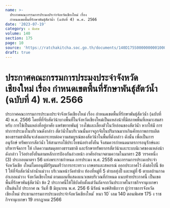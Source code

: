 ```yaml
---
name: >-
  ประกาศคณะกรรมการประมงประจำจังหวัดเชียงใหม่ เรื่อง
  กำหนดเขตพื้นที่รักษาพันธุ์สัตว์น้ำ (ฉบับที่ 4) พ.ศ. 2566
date: '2023-07-19'
category: ง พิเศษ
volume: 140
section: 175
page: 10
source: 'https://ratchakitcha.soc.go.th/documents/140D175S0000000001000.pdf'
draft: true
---
```


# ประกาศคณะกรรมการประมงประจำจังหวัดเชียงใหม่ เรื่อง กำหนดเขตพื้นที่รักษาพันธุ์สัตว์น้ำ (ฉบับที่ 4) พ.ศ. 2566

ประกาศคณะกรรมการประมงประจำจังหวัดเชียงใหม่ เรื่อง กำหนดเขตพื้นที่รักษาพันธุ์สัตว์น้ำ (ฉบับที่ 4) พ.ศ. 2566 โดยที่ที่จับสัตว์น้าบางพื้นที่ในจังหวัดเชียงใหม่เป็นแหล่งน้าที่มีสภาพพื้นที่เหมาะสมสาหรับ การใช้เป็นแหล่งที่อยู่อาศัย แพร่ขยายพันธุ์ วางไข่และเลี้ยงตัวในวัยอ่อนของสัตว์น้ำ หากให้มี การทำการประมงในบริเวณดังกล่าว สัตว์น้ำในบริเวณนั้นอาจถูกจับในปริมาณมากเกินศักยภาพการผลิต ของธรรมชาติอันจะส่งผลกระทบต่อความสมบูรณ์ของสัตว์น้าในพื้นที่ดังกล่าว ดังนั้น เพื่อเป็นการอนุรักษ์ ทรัพยากรสัตว์น้ำ ให้สามารถใช้ประโยชน์อย่างยั่งยืน จึงสมควรกำหนดมาตรการอนุรักษ์และบริหารจัดการ ให้ เกิดความสมดุลทางธรรมชาติ และรักษาทรัพยากรสัตว์น้าและระบบนิเวศของแหล่งน้าดังกล่าว ไว้อย่างยั่งยืนตามหลักการป้องกันล่วงหน้า อาศัยอำนาจตามความในมาตรา 28 วรรคหนึ่ง (3) ประกอบมาตรา 56 แห่งพระราชกำหนด การประมง พ.ศ. 2558 คณะกรรมการประมงประจำจังหวัดเชีย งใหม่โดยอนุมัติรัฐมนตรีว่าการกระทรวง เกษตรและสหกรณ์ ออกประกาศไว้ ดังต่อไปนี้ ข้อ 1 ให้ที่จับสัตว์น้ำลำน้ำแม่วาง บริเวณหน้าวัดท่าช้าง ท้องที่หมู่ที่ 5 ตำบลทุ่งปี๊ และหมู่ที่ 6 ตาบลบ้านกาด อำเภอแม่วาง จังหวัดเชียงใหม่ ตามแผนที่แสดงแนวเขตบริเวณที่กำหนด แนบท้ายประกาศนี้ เป็นเขตพื้นที่รักษาพันธุ์สัตว์น้ำ ข้อ 2 ประกาศนี้ให้ใช้บังคับตั้งแต่วันถัดจากวันประกาศในราชกิจจานุเบกษาเป็นต้นไป ประกาศ ณ วันที่ 8 มิถุนายน พ.ศ. 256 6 นิรัตน์ พงษ์สิทธิถาวร ผู้ว่าราชการจังหวัดเชียงใหม่ ประธานกรรมการประมงประจำจังหวัดเชียงใหม่ ้ หนา 10 ่ เลม 140 ตอนพิเศษ 175 ง ราชกิจจานุเบกษา 19 กรกฎาคม 2566

